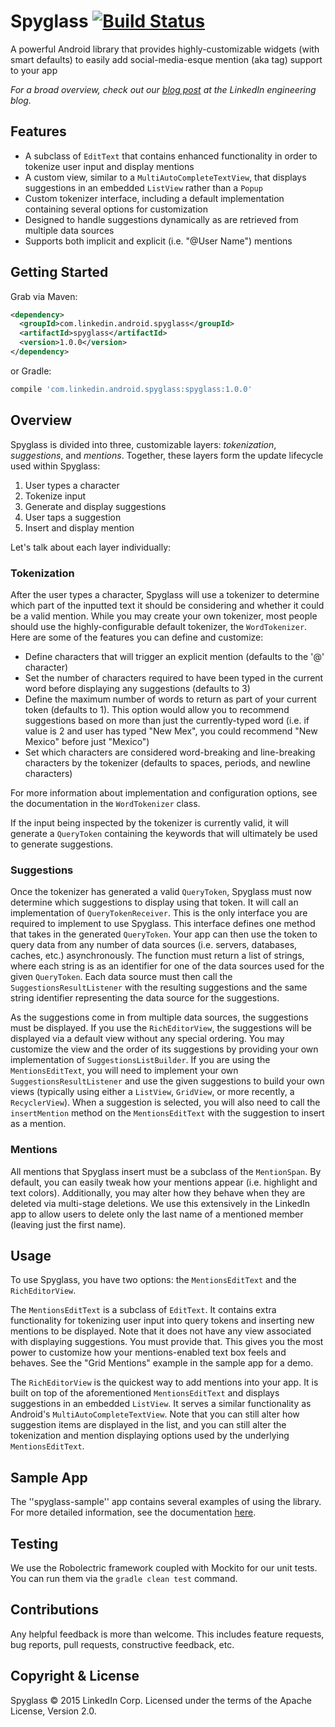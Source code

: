 Spyglass [![Build Status](https://travis-ci.org/linkedin/Spyglass.svg?branch=master)](https://travis-ci.org/linkedin/Spyglass)
========

A powerful Android library that provides highly-customizable widgets (with smart defaults) to easily add social-media-esque mention (aka tag) support to your app

*For a broad overview, check out our [blog post](https://engineering.linkedin.com/android/open-sourcing-spyglass-flexible-library-implementing-mentions-android) at the LinkedIn engineering blog.*

Features
--------

- A subclass of `EditText` that contains enhanced functionality in order to tokenize user input and display mentions
- A custom view, similar to a `MultiAutoCompleteTextView`, that displays suggestions in an embedded `ListView` rather than a `Popup`
- Custom tokenizer interface, including a default implementation containing several options for customization
- Designed to handle suggestions dynamically as are retrieved from multiple data sources
- Supports both implicit and explicit (i.e. "@User Name") mentions

Getting Started
---------------

Grab via Maven:
```xml
<dependency>
  <groupId>com.linkedin.android.spyglass</groupId>
  <artifactId>spyglass</artifactId>
  <version>1.0.0</version>
</dependency>
```
or Gradle:
```groovy
compile 'com.linkedin.android.spyglass:spyglass:1.0.0'
```

Overview
---------------

Spyglass is divided into three, customizable layers: *tokenization*, *suggestions*, and *mentions*. Together, these layers form the update lifecycle used within Spyglass:

1. User types a character
2. Tokenize input
3. Generate and display suggestions
4. User taps a suggestion
5. Insert and display mention

Let's talk about each layer individually:

### Tokenization

After the user types a character, Spyglass will use a tokenizer to determine which part of the inputted text it should be considering and whether it could be a valid mention. While you may create your own tokenizer, most people should use the highly-configurable default tokenizer, the `WordTokenizer`. Here are some of the features you can define and customize:

- Define characters that will trigger an explicit mention (defaults to the '@' character)
- Set the number of characters required to have been typed in the current word before displaying any suggestions (defaults to 3)
- Define the maximum number of words to return as part of your current token (defaults to 1). This option would allow you to recommend suggestions based on more than just the currently-typed word (i.e. if value is 2 and user has typed "New Mex", you could recommend "New Mexico" before just "Mexico")
- Set which characters are considered word-breaking and line-breaking characters by the tokenizer (defaults to spaces, periods, and newline characters)

For more information about implementation and configuration options, see the documentation in the `WordTokenizer` class.

If the input being inspected by the tokenizer is currently valid, it will generate a `QueryToken` containing the keywords that will ultimately be used to generate suggestions.

### Suggestions

Once the tokenizer has generated a valid `QueryToken`, Spyglass must now determine which suggestions to display using that token. It will call an implementation of `QueryTokenReceiver`. This is the only interface you are required to implement to use Spyglass. This interface defines one method that takes in the generated `QueryToken`. Your app can then use the token to query data from any number of data sources (i.e. servers, databases, caches, etc.) asynchronously. The function must return a list of strings, where each string is as an identifier for one of the data sources used for the given `QueryToken`. Each data source must then call the `SuggestionsResultListener` with the resulting suggestions and the same string identifier representing the data source for the suggestions.

As the suggestions come in from multiple data sources, the suggestions must be displayed. If you use the `RichEditorView`, the suggestions will be displayed via a default view without any special ordering. You may customize the view and the order of its suggestions by providing your own implementation of `SuggestionsListBuilder`. If you are using the `MentionsEditText`, you will need to implement your own `SuggestionsResultListener` and use the given suggestions to build your own views (typically using either a `ListView`, `GridView`, or more recently, a `RecyclerView`). When a suggestion is selected, you will also need to call the `insertMention` method on the `MentionsEditText` with the suggestion to insert as a mention.

### Mentions

All mentions that Spyglass insert must be a subclass of the `MentionSpan`. By default, you can easily tweak how your mentions appear (i.e. highlight and text colors). Additionally, you may alter how they behave when they are deleted via multi-stage deletions. We use this extensively in the LinkedIn app to allow users to delete only the last name of a mentioned member (leaving just the first name).

Usage
-----

To use Spyglass, you have two options:  the `MentionsEditText` and the `RichEditorView`.

The `MentionsEditText` is a subclass of `EditText`. It contains extra functionality for tokenizing user input into query tokens and inserting new mentions to be displayed. Note that it does not have any view associated with displaying suggestions. You must provide that. This gives you the most power to customize how your mentions-enabled text box feels and behaves. See the "Grid Mentions" example in the sample app for a demo.

The `RichEditorView` is the quickest way to add mentions into your app. It is built on top of the aforementioned `MentionsEditText` and displays suggestions in an embedded `ListView`. It serves a similar functionality as Android's `MultiAutoCompleteTextView`. Note that you can still alter how suggestion items are displayed in the list, and you can still alter the tokenization and mention displaying options used by the underlying `MentionsEditText`.

Sample App
----------

The ''spyglass-sample'' app contains several examples of using the library. For more detailed information, see the documentation [here](spyglass-sample/README.md).

Testing
-------

We use the Robolectric framework coupled with Mockito for our unit tests. You can run them via the `gradle clean test` command.

Contributions
-------------

Any helpful feedback is more than welcome. This includes feature requests, bug reports, pull requests, constructive feedback, etc.

Copyright & License
-------------------

Spyglass © 2015 LinkedIn Corp. Licensed under the terms of the Apache License, Version 2.0.
